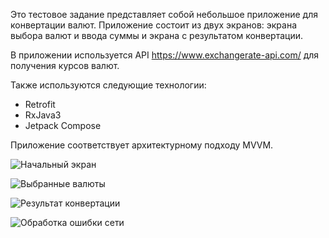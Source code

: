 Это тестовое задание представляет собой небольшое приложение для конвертации валют. Приложение состоит из двух экранов: экрана выбора валют и ввода суммы и экрана с результатом конвертации.

В приложении используется API https://www.exchangerate-api.com/ для получения курсов валют.

Также используются следующие технологии:
- Retrofit
- RxJava3
- Jetpack Compose

Приложение соответствует архитектурному подходу MVVM.

![Начальный экран](./raw/img.png)

![Выбранные валюты](./raw/img_1.png)

![Результат конвертации](./raw/img_2.png)

![Обработка ошибки сети](./raw/img_3.png)